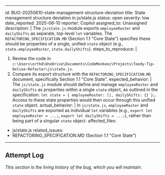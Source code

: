 <!-- filepath: c:\Users\orthd\OneDrive\Documents\CodeMonkeez\Projects\Toody-Tip-Deluxe-Refactor\bug_tracker\01_open\BUG-20250610-state-management-structure-deviation.md -->
---
id: BUG-20250610-state-management-structure-deviation
title: State management structure deviation in js/state.js
status: open
severity: low
date_reported: 2025-06-10
reporter: Copilot
assigned_to: Unassigned
description: |
  The `js/state.js` module exports `employeeRoster` and `dailyShifts` as separate, top-level `let` variables. The `REFACTORING_SPECIFICATION.MD` (Section 1.1 "Core State") specifies these should be properties of a single, unified `state` object (e.g., `state.employeeRoster`, `state.dailyShifts`).
steps_to_reproduce: |
  1. Review the code in `c:\Users\orthd\OneDrive\Documents\CodeMonkeez\Projects\Toody-Tip-Deluxe-Refactor\js\state.js`.
  2. Compare its export structure with the `REFACTORING_SPECIFICATION.MD` document, specifically Section 1.1 "Core State".
expected_behavior: |
  The `js/state.js` module should define and manage `employeeRoster` and `dailyShifts` as properties within a single `state` object, as outlined in the specification: `let state = { employeeRoster: [], dailyShifts: {} };`. Access to these state properties would then occur through this unified `state` object.
actual_behavior: |
  In `js/state.js`, `employeeRoster` and `dailyShifts` are exported as individual `let` variables (e.g., `export let employeeRoster = ...;`, `export let dailyShifts = ...;`), rather than being part of a singular `state` object.
affected_files:
  - js/state.js
related_issues:
  - REFACTORING_SPECIFICATION.MD (Section 1.1 "Core State")
---

## Attempt Log
*This section is the living history of the bug, which you will maintain.*
